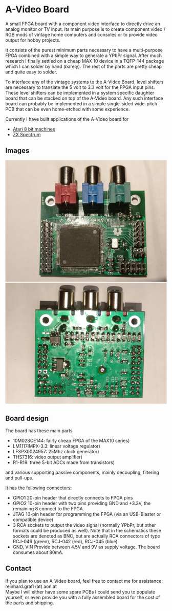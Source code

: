 # A-Video Board

A small FPGA board with a component video interface to directly drive
an analog monitor or TV input.
Its main purpose is to create component video / RGB mods of vintage
home computers and consoles or to provide video output for hobby projects.

It consists of the purest minimum parts necessary to have a multi-purpose
FPGA combined with a simple way to generate a YPbPr signal. After much research
I finally settled on a cheap MAX 10 device in a TQFP-144 package which I can 
solder by hand (barely). The rest of the parts are pretty cheap and quite easy to solder. 

To interface any of the vintage systems to the A-Video Board, level shifters
are necessary to translate the 5 volt to 3.3 volt for the FPGA input pins. These level
shifters can be implemented in a system specific daughter board that can be stacked
on top of the A-Video board. Any such interface board can probably be implemented in a 
simple single-sided wide-pitch PCB that can be even home-etched with some experience.

Currently I have built applications of the A-Video board for 
* [Atari 8 bit machines](/atarimod)
* [ZX Spectrum](/zxspectrummod)

## Images
![alt text](doc/frontside.jpg "A-Video Board front")
![alt text](doc/backside.jpg "A-Video Board back")

## Board design

The board has these main parts

* 10M02SCE144: fairly cheap FPGA of the MAX10 series)
* LM1117IMPX-3.3:   linear voltage regulator)
* LFSPX0024957:     25Mhz clock generator)
* THS7316:          video output amplifier)
* R1-R19:           three 5-bit ADCs made from transistors)

and various supporting passive components, mainly decoupling, filtering and pull-ups.

It has the following connectors:
* GPIO1  20-pin header that directly connects to FPGA pins
* GPIO2  10-pin header with two pins providing GND and +3.3V, the remaining 8 connect to the FPGA.
* JTAG   10-pin header for programming the FPGA (via an USB-Blaster or compatible device)
* 3 RCA sockets to output the video signal (normally YPbPr, but other formats could be produced as well).
 Note that in the schematics these sockets are denoted as BNC, but are actually RCA connectors of type 
 RCJ-046 (green), RCJ-042 (red), RCJ-045 (blue).
* GND, VIN  Provide between 4.5V and 9V as supply voltage. The board consumes about 80mA.
 
## Contact
If you plan to use an A-Video board, feel free to contact me for assistance:
reinhard.grafl (at) aon.at  
Maybe I will either have some spare PCBs I could send you to populate yourself,
or even provide you with a fully assembled board for the cost of the parts and shipping. 
